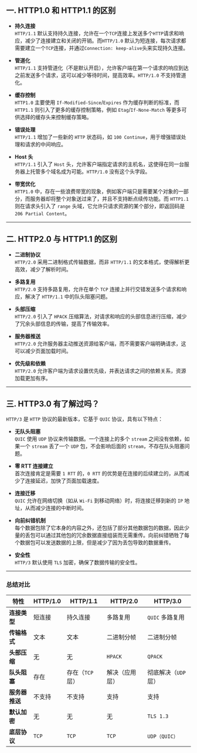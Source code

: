 ## 一. HTTP1.0 和 HTTP1.1 的区别

- **持久连接**  
  `HTTP/1.1` 默认支持持久连接，允许在一个`TCP`连接上发送多个`HTTP`请求和响应，减少了连接建立和关闭的开销。而`HTTP/1.0` 默认为短连接，每次请求都需要建立一个`TCP`连接，并通过`Connection: keep-alive`头来实现持久连接。

- **管道化**  
  `HTTP/1.1` 支持管道化（不是默认开启），允许客户端在第一个请求的响应到达之前发送多个请求，这可以减少等待时间，提高效率。`HTTP/1.0` 不支持管道化。

- **缓存控制**  
  `HTTP1.0` 主要使用 `If-Modified-Since`/`Expires` 作为缓存判断的标准，而 `HTTP1.1` 则引入了更多的缓存控制策略，例如 `Etag`/`If-None-Match` 等更多可供选择的缓存头来控制缓存策略。

- **错误处理**  
  `HTTP/1.1` 增加了一些新的 `HTTP` 状态码，如 `100 Continue`，用于增强错误处理和请求的中间响应。

- **Host 头**  
  `HTTP/1.1` 引入了 `Host` 头，允许客户端指定请求的主机名，这使得在同一台服务器上托管多个域名成为可能。`HTTP/1.0` 没有这个头字段。

- **带宽优化**  
  `HTTP1.0` 中，存在一些浪费带宽的现象，例如客户端只是需要某个对象的一部分，而服务器却将整个对象送过来了，并且不支持断点续传功能。而 `HTTP1.1` 则在请求头引入了 `range` 头域，它允许只请求资源的某个部分，即返回码是 `206 Partial Content`。

---

## 二. HTTP2.0 与 HTTP1.1 的区别

- **二进制协议**  
  `HTTP/2.0` 采用二进制格式传输数据，而非 `HTTP/1.1` 的文本格式，使得解析更高效，减少了解析时间。

- **多路复用**  
  `HTTP/2.0` 支持多路复用，允许在单个 `TCP` 连接上并行交错发送多个请求和响应，解决了 `HTTP/1.1` 中的队头阻塞问题。

- **头部压缩**  
  `HTTP/2.0` 引入了 `HPACK` 压缩算法，对请求和响应的头部信息进行压缩，减少了冗余头部信息的传输，提高了传输效率。

- **服务器推送**  
  `HTTP/2.0` 允许服务器主动推送资源给客户端，而不需要客户端明确请求，这可以减少页面加载时间。

- **优先级和依赖**  
  `HTTP/2.0` 允许客户端为请求设置优先级，并表达请求之间的依赖关系，资源加载更加有序。

---

## 三. HTTP3.0 有了解过吗？

`HTTP/3` 是 `HTTP` 协议的最新版本，它基于 `QUIC` 协议，具有以下特点：

- **无队头阻塞**  
  `QUIC` 使用 `UDP` 协议来传输数据。一个连接上的多个 `stream` 之间没有依赖，如果一个 `stream` 丢了一个 `UDP` 包，不会影响后面的 `stream`，不存在队头阻塞问题。

- **零 RTT 连接建立**  
  首次连接肯定是需要 `1 RTT` 的，`0 RTT` 的优势是在连接的后续建立的，从而减少了连接延迟，加快了页面加载速度。

- **连接迁移**  
  `QUIC` 允许在网络切换（如从 `Wi-Fi` 到移动网络）时，将连接迁移到新的 `IP` 地址，从而减少连接的中断时间。

- **向前纠错机制**  
  每个数据包除了它本身的内容之外，还包括了部分其他数据包的数据，因此少量的丢包可以通过其他包的冗余数据直接组装而无需重传。向前纠错牺牲了每个数据包可以发送数据的上限，但是减少了因为丢包导致的数据重传。

- **安全性**  
  `HTTP/3` 默认使用 `TLS` 加密，确保了数据传输的安全性。
---

### 总结对比

| 特性               | HTTP/1.0       | HTTP/1.1            | HTTP/2.0            | HTTP/3.0            |
|--------------------|----------------|---------------------|---------------------|---------------------|
| **连接类型**       | 短连接         | 持久连接            | 多路复用            | `QUIC` 多路复用       |
| **传输格式**       | 文本           | 文本                | 二进制分帧          | 二进制分帧          |
| **头部压缩**       | 无             | 无                  | `HPACK`              | `QPACK`             |
| **队头阻塞**       | 存在           | 存在（`TCP` 层）      | 解决（应用层）      | 彻底解决（`UDP` 层）  |
| **服务器推送**     | 不支持         | 不支持              | 支持                | 支持                |
| **默认加密**       | 无             | 无                  | 无                  | `TLS 1.3`           |
| **底层协议**       | `TCP`            | `TCP`                | `TCP`                 | `UDP（QUIC）`         |
